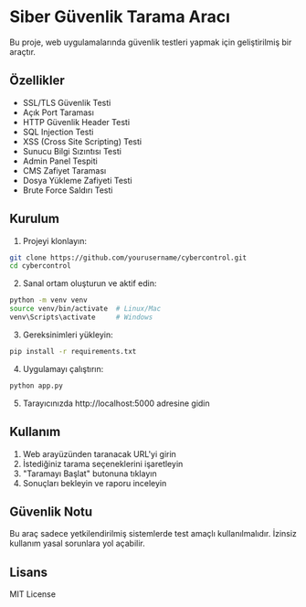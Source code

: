 # Siber Güvenlik Tarama Aracı

Bu proje, web uygulamalarında güvenlik testleri yapmak için geliştirilmiş bir araçtır.

## Özellikler

- SSL/TLS Güvenlik Testi
- Açık Port Taraması
- HTTP Güvenlik Header Testi
- SQL Injection Testi
- XSS (Cross Site Scripting) Testi
- Sunucu Bilgi Sızıntısı Testi
- Admin Panel Tespiti
- CMS Zafiyet Taraması
- Dosya Yükleme Zafiyeti Testi
- Brute Force Saldırı Testi

## Kurulum

1. Projeyi klonlayın:
```bash
git clone https://github.com/yourusername/cybercontrol.git
cd cybercontrol
```

2. Sanal ortam oluşturun ve aktif edin:
```bash
python -m venv venv
source venv/bin/activate  # Linux/Mac
venv\Scripts\activate     # Windows
```

3. Gereksinimleri yükleyin:
```bash
pip install -r requirements.txt
```

4. Uygulamayı çalıştırın:
```bash
python app.py
```

5. Tarayıcınızda http://localhost:5000 adresine gidin

## Kullanım

1. Web arayüzünden taranacak URL'yi girin
2. İstediğiniz tarama seçeneklerini işaretleyin
3. "Taramayı Başlat" butonuna tıklayın
4. Sonuçları bekleyin ve raporu inceleyin

## Güvenlik Notu

Bu araç sadece yetkilendirilmiş sistemlerde test amaçlı kullanılmalıdır. İzinsiz kullanım yasal sorunlara yol açabilir.

## Lisans

MIT License 